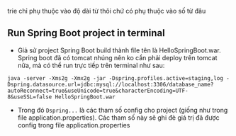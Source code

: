trie chỉ phụ thuộc vào độ dài từ thôi chứ có phụ thuộc vào số từ đâu

## Run Spring Boot project in terminal
- Giả sử project Spring Boot build thành file tên là HelloSpringBoot.war. Spring boot đã có tomcat nhúng nên ko cần phải deploy trên tomcat nữa, mà có thể run trực tiếp trên terminal như sau:<br/>
```
java -server -Xms2g -Xmx2g -jar -Dspring.profiles.active=staging,log -Dspring.datasource.url=jdbc:mysql://localhost:3306/database_name?autoReconnect=true&useUnicode=true&characterEncoding=UTF-8&useSSL=false HelloSpringBoot.war
```
- Trong đó ```Dspring...``` là các tham số config cho project (giống như trong file application.properties). Các tham số này sẽ ghi đè giá trị đã được config trong file application.properties

